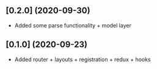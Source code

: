 <a name="0.2.0"></a>
## [0.2.0] (2020-09-30)
* Added some parse functionality + model layer
## [0.1.0] (2020-09-23)
* Added router + layouts + registration + redux + hooks